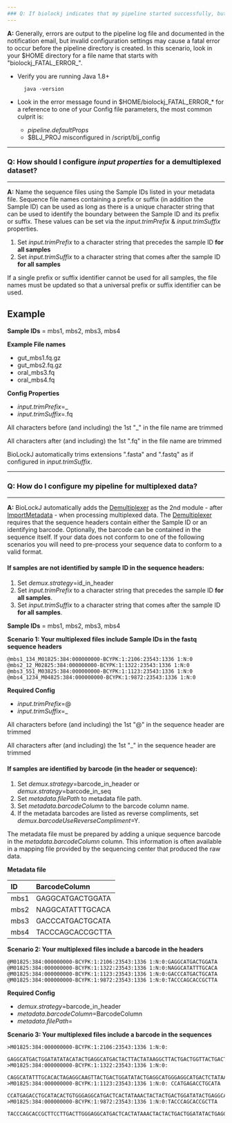 ```yaml
---
### Q: If biolockj indicates that my pipeline started successfully, but the pipeline root directory is not created, how do I debug the root cause of the failure?
---
```

**A:** Generally, errors are output to the pipeline log file and documented in the notification email, but  invalid configuration settings may cause a fatal error to occur before the pipeline directory is created.  In this scenario, look in your $HOME directory for a file name that starts with "biolockj_FATAL_ERROR_".  

* Verify you are running Java 1.8+

	    java -version

* Look in the error message found in $HOME/biolockj_FATAL_ERROR_* for a reference to one of your Config file parameters, the most common culprit is:  

  - *pipeline.defaultProps*
  - $BLJ_PROJ misconfigured in /script/blj_config

---
### Q: How should I configure *input properties* for a demultiplexed dataset?
---
**A:** Name the sequence files using the Sample IDs listed in your metadata file.  Sequence file names containing a prefix or suffix (in addition the Sample ID) can be used as long as there is a unique character string that can be used to identify the boundary between the Sample ID and its prefix or suffix.  These values can be set via the *input.trimPrefix* & *input.trimSuffix* properties.

1. Set *input.trimPrefix* to a character string that precedes the sample ID **for all samples**
1. Set *input.trimSuffix* to a character string that comes after the sample ID **for all samples**

If a single prefix or suffix identifier cannot be used for all samples, the file names must be updated so that a universal prefix or suffix identifier can be used.

## Example

**Sample IDs** = mbs1, mbs2, mbs3, mbs4

**Example File names**
+ gut_mbs1.fq.gz
+ gut_mbs2.fq.gz
+ oral_mbs3.fq
+ oral_mbs4.fq

**Config Properties**
+ *input.trimPrefix*=_
+ *input.trimSuffix*=.fq

All characters before (and including) the 1st "_" in the file name are trimmed

All characters after (and including) the 1st ".fq" in the file name are trimmed

BioLockJ automatically trims extensions ".fasta" and ".fastq" as if configured in *input.trimSuffix*.

---
### Q: How do I configure my pipeline for multiplexed data?
---
**A:** BioLockJ automatically adds the [Demultiplexer](../module/implicit/module.implicit#demultiplexer) as the 2nd module - after [ImportMetadata](../module/implicit/module.implicit#importmetadata) - when processing multiplexed data.  The [Demultiplexer](../module/implicit/module.implicit#demultiplexer) requires that the sequence headers contain either the Sample ID or an identifying barcode.  Optionally, the barcode can be contained in the sequence itself.  If your data does not conform to one of the following scenarios you will need to pre-process your sequence data to conform to a valid format.

#### If samples are not identified by sample ID in the sequence headers:
1. Set *demux.strategy*=id_in_header
1. Set *input.trimPrefix* to a character string that precedes the sample ID **for all samples**.
1. Set *input.trimSuffix* to a character string that comes after the sample ID **for all samples**.

**Sample IDs** = mbs1, mbs2, mbs3, mbs4

**Scenario 1: Your multiplexed files include Sample IDs in the fastq sequence headers** 

	@mbs1_134_M01825:384:000000000-BCYPK:1:2106:23543:1336 1:N:0
	@mbs2_12_M02825:384:000000000-BCYPK:1:1322:23543:1336 1:N:0
	@mbs3_551_M03825:384:000000000-BCYPK:1:1123:23543:1336 1:N:0
	@mbs4_1234_M04825:384:000000000-BCYPK:1:9872:23543:1336 1:N:0

**Required Config**
+ *input.trimPrefix*=@
+ *input.trimSuffix*=_

All characters before (and including) the 1st "@" in the sequence header are trimmed

All characters after (and including) the 1st "_" in the sequence header are trimmed

#### If samples are identified by barcode (in the header or sequence): 
1. Set *demux.strategy*=barcode_in_header or *demux.strategy*=barcode_in_seq
1. Set *metadata.filePath* to metadata file path.
1. Set *metadata.barcodeColumn* to the barcode column name.
1. If the metadata barcodes are listed as reverse compliments, set *demux.barcodeUseReverseCompliment*=Y.

The metadata file must be prepared by adding a unique sequence barcode in the *metadata.barcodeColumn* column.  This information is often available in a mapping file provided by the sequencing center that produced the raw data.

**Metadata file** 

| ID | BarcodeColumn |
| :-- | :-- |
| mbs1 | GAGGCATGACTGGATA |
| mbs2 | NAGGCATATTTGCACA |
| mbs3 | GACCCATGACTGCATA |
| mbs4 | TACCCAGCACCGCTTA |

**Scenario 2: Your multiplexed files include a barcode in the headers**

	@M01825:384:000000000-BCYPK:1:2106:23543:1336 1:N:0:GAGGCATGACTGGATA
	@M01825:384:000000000-BCYPK:1:1322:23543:1336 1:N:0:NAGGCATATTTGCACA
	@M01825:384:000000000-BCYPK:1:1123:23543:1336 1:N:0:GACCCATGACTGCATA
	@M01825:384:000000000-BCYPK:1:9872:23543:1336 1:N:0:TACCCAGCACCGCTTA 

**Required Config**
+ *demux.strategy*=barcode_in_header
+ *metadata.barcodeColumn*=BarcodeColumn
+ *metadata.filePath*=<path to metadata file>

**Scenario 3: Your multiplexed files include a barcode in the sequences**

	>M01825:384:000000000-BCYPK:1:2106:23543:1336 1:N:0:
        GAGGCATGACTGGATATATACATACTGAGGCATGACTACTTACTATAAGGCTTACTGACTGGTTACTGACTGGGAGGCATGACTACTTACTATAA
	>M01825:384:000000000-BCYPK:1:1322:23543:1336 1:N:0:
        CAGGCATATTTGCACACTAGAGGCAAGTTACTGACTGGATATACTGAGGCATGGGAGGCATGACTCTATAAGGCTTACTGACTGGTTACTGACTG
	>M01825:384:000000000-BCYPK:1:1123:23543:1336 1:N:0: CCATGAGACCTGCATA
        CCATGAGACCTGCATACACTGTGGGAGGCATGACTCACTATAAACTACTACTGACTGGATATACTGAGGCATACTGACTGGTTACTTATAAGGCT
	>M01825:384:000000000-BCYPK:1:9872:23543:1336 1:N:0:TACCCAGCACCGCTTA 
        TACCCAGCACCGCTTCCTTGACTTGGGAGGCATGACTCACTATAAACTACTACTGACTGGATATACTGAGGCATACTGACTGGTTACTTATAAGG
     
